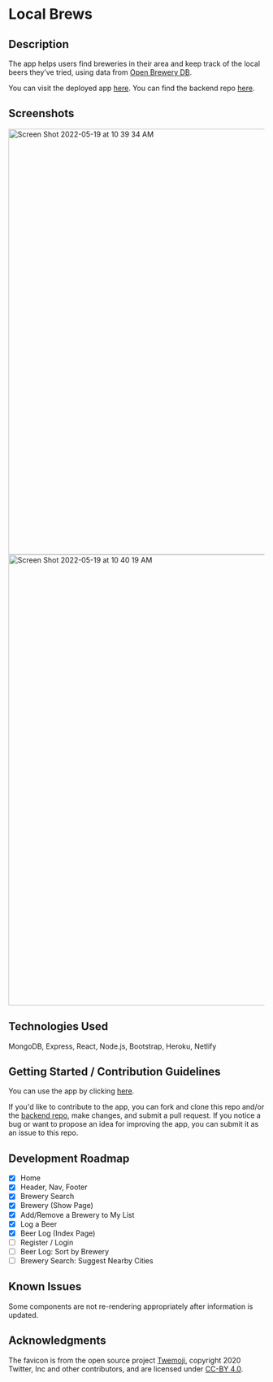 # Local Brews

## Description 
The app helps users find breweries in their area and keep track of the local beers they’ve tried, using data from [Open Brewery DB](https://www.openbrewerydb.org). 

You can visit the deployed app [here](https://thriving-pixie-9817b1.netlify.app/). You can find the backend repo [here](https://github.com/alexdietz1988/local-brews-backend).

## Screenshots
<img width="838" alt="Screen Shot 2022-05-19 at 10 39 34 AM" src="https://user-images.githubusercontent.com/100381791/169323541-1d9ee5d8-f1bd-4c36-9c91-fc03d20da046.png">
<img width="887" alt="Screen Shot 2022-05-19 at 10 40 19 AM" src="https://user-images.githubusercontent.com/100381791/169323550-b26528bb-b30e-4f94-8839-4b9b2877793a.png">

## Technologies Used
MongoDB, Express, React, Node.js, Bootstrap, Heroku, Netlify

## Getting Started / Contribution Guidelines
You can use the app by clicking [here](https://thriving-pixie-9817b1.netlify.app/).

If you'd like to contribute to the app, you can fork and clone this repo and/or the [backend repo](https://github.com/alexdietz1988/local-brews-backend), make changes, and submit a pull request. If you notice a bug or want to propose an idea for improving the app, you can submit it as an issue to this repo.

## Development Roadmap
- [x] Home
- [x] Header, Nav, Footer
- [x] Brewery Search
- [x] Brewery (Show Page)
- [x] Add/Remove a Brewery to My List
- [x] Log a Beer
- [x] Beer Log (Index Page)
- [ ] Register / Login
- [ ] Beer Log: Sort by Brewery
- [ ] Brewery Search: Suggest Nearby Cities

## Known Issues
Some components are not re-rendering appropriately after information is updated.

## Acknowledgments
The favicon is from the open source project [Twemoji](https://twemoji.twitter.com), copyright 2020 Twitter, Inc and other contributors, and are licensed under [CC-BY 4.0](https://creativecommons.org/licenses/by/4.0/).